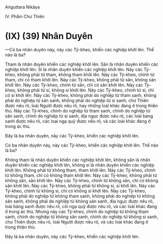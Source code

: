 Aṅguttara Nikāya

IV. Phẩm Chư Thiên

# (IX) (39) Nhân Duyên

—Có ba nhân duyên này, này các Tỷ-kheo, khiến các nghiệp khởi lên. Thế nào là ba?

Tham là nhân duyên khiến các nghiệp khởi lên. Sân là nhân duyên khiến các nghiệp khởi lên. Si là nhân duyên khiến các nghiệp khởi lên. Này các Tỷ-kheo, không phải từ tham, không tham khởi lên. Này các Tỷ-kheo, chính từ tham, chỉ có tham khởi lên. Này các Tỷ-kheo, không phải từ sân, không sân khởi lên. Này các Tỷ-kheo, chính từ sân, chỉ có sân khởi lên. Này các Tỷ-kheo, không phải từ si, không si khởi lên. Này các Tỷ-kheo, chính từ si, chỉ có si khởi lên. Này các Tỷ-kheo, không phải do nghiệp từ tham sanh, không phải do nghiệp từ sân sanh, không phải do nghiệp từ si sanh, chư Thiên được nêu rõ, loài Người được nêu rõ, hay những loài khác đang ở trong thiện thú. Này các Tỷ-kheo, chính do nghiệp từ tham sanh, chính do nghiệp từ sân sanh, chính do nghiệp từ si sanh, địa ngục được nêu rõ, các loài bàng sanh được nêu rõ, các loại ngạ quỷ được nêu rõ, và các loài khác đang ở trong ác thú.

Ðây là ba nhân duyên, này các Tỷ-kheo, khiến các nghiệp khởi lên.

Có ba nhân duyên này, này các Tỷ-kheo, khiến các nghiệp khởi lên. Thế nào là ba?

Không tham là nhân duyên khiến các nghiệp khởi lên, không sân là nhân duyên khiến các nghiệp khởi lên, không si là nhân duyên khiến các nghiệp khởi lên. Không phải từ không tham, tham khởi lên. Này các Tỷ-kheo, chính từ không tham, chỉ có không tham khởi lên. Này các Tỷ-kheo, không phải từ không sân, sân khởi lên. Này các Tỷ-kheo, chính từ không sân, chỉ có không sân khởi lên. Này các Tỷ-kheo, không phải từ không si, si khởi lên. Này các Tỷ-kheo, chính từ không si, chỉ có không si khởi lên. Này các Tỷ-kheo, không phải do nghiệp từ không tham sanh, không phải do nghiệp từ không sân sanh, không phải do nghiệp từ không sân sanh, địa ngục được nêu rõ, loài bàng sanh được nêu rõ, cõi ngạ quỹ được nêu rõ, và các loài khác đang ở trong ác thú. Nhưng này các Tỷ-kheo, chính do nghiệp từ không tham sanh, chính do nghiệp từ không sân sanh, chính do nghiệp từ không si sanh, chư Thiên được nêu rõ, loài Người được nêu rõ, và các loài khác đang ở trong thiện thú.

Ðây là ba nhân duyên, này các Tỷ-kheo, khiến các nghiệp khởi lên.


